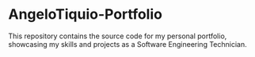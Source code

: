 # AngeloTiquio-Portfolio
This repository contains the source code for my personal portfolio, showcasing my skills and projects as a Software Engineering Technician. 
